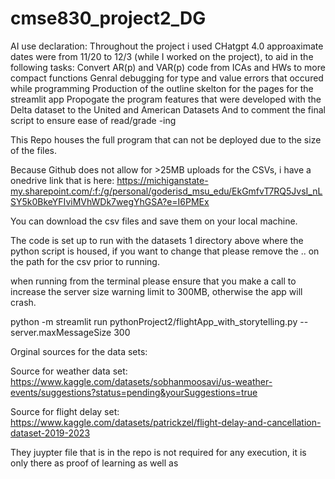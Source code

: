# cmse830_project2_DG

AI use declaration:
Throughout the project i used CHatgpt 4.0 approaximate dates were from 11/20 to 12/3 (while I worked on the project), to aid in the following tasks:
Convert AR(p) and VAR(p) code from ICAs and HWs to more compact functions
Genral debugging for type and value errors that occured while programming 
Production of the outline skelton for the pages for the streamlit app 
Propogate the program features that were developed with the Delta dataset to the United and American Datasets
And to comment the final script to ensure ease of read/grade -ing 


This Repo houses the full program that can not be deployed due to the size of the files.

Because Github does not allow for >25MB uploads for the CSVs, i have a onedrive link that is here: https://michiganstate-my.sharepoint.com/:f:/g/personal/goderisd_msu_edu/EkGmfvT7RQ5JvsI_nLSY5k0BkeYFIviMVhWDk7wegYhGSA?e=I6PMEx


You can download the csv files and save them on your local machine.

The code is set up to run with the datasets 1 directory above where the python script is housed, if you want to change that please remove the .. on the path for the csv prior to running.

when running from the terminal please ensure that you make a call to increase the server size warning limit to 300MB, otherwise the app will crash.

python -m streamlit run  pythonProject2/flightApp_with_storytelling.py --server.maxMessageSize 300

Orginal sources for the data sets:

Source for weather data set: https://www.kaggle.com/datasets/sobhanmoosavi/us-weather-events/suggestions?status=pending&yourSuggestions=true

Source for flight delay set: https://www.kaggle.com/datasets/patrickzel/flight-delay-and-cancellation-dataset-2019-2023

They juypter file that is in the repo is not required for any execution, it is only there as proof of learning as well as 

